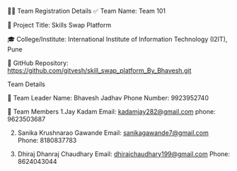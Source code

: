 
🧑‍💻 Team Registration Details
✅ Team Name:
Team 101

🧠 Project Title:
Skills Swap Platform

🎓 College/Institute:
International Institute of Information Technology (I2IT), Pune

🔗 GitHub Repository:
https://github.com/gitvesh/skill_swap_platform_By_Bhavesh.git

Team Details

👤 Team Leader
Name: Bhavesh Jadhav
Phone Number: 9923952740

👥 Team Members
1.Jay Kadam
Email: kadamjay282@gmail.com
phone: 9623503687

2. Sanika Krushnarao Gawande
Email: sanikagawande7@gmail.com
Phone: 8180837783

2. Dhiraj Dhanraj Chaudhary
Email: dhirajchaudhary199@gmail.com
Phone: 8624043044


